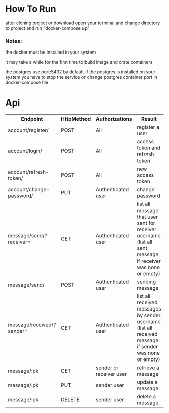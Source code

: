 <h1>How To Run</h1>
<p>after cloning project or download open your terminal and 
change directory to project and run "docker-compose up" </p>
<h3>Notes:</h3>
<p>the docker must be installed in your system</p>
<p>it may take a while for the first time
to build image and crate containers</p>
<p>the postgres use port:5432 by default 
if the postgres is installed on your system you have to stop the service
or change postgres container port in docker-compose file</p>
<h1>Api</h1>
<table>
    <tr>
        <th>Endpoint</th>
        <th>HttpMethod</th>
        <th>Authorizations</th>
        <th>Result</th>
    </tr>
    <tr>
        <td>account/register/</td>
        <td>POST</td>
        <td>All</td>
        <td>register a user</td>
    </tr>
    <tr>
        <tr>
        <td>account/login/</td>
        <td>POST</td>
        <td>All</td>
        <td>access token and refresh token</td>
    </tr>
    <tr>
        <tr>
        <td>account/refresh-token/</td>
        <td>POST</td>
        <td>All</td>
        <td>new access token </td>
    </tr>
    <tr>
        <tr>
        <td>account/change-password/</td>
        <td>PUT</td>
        <td>Authenticated user</td>
        <td>change password</td>
    </tr>
    <tr>
        <tr>
        <td>message/send/?receiver=</td>
        <td>GET</td>
        <td>Authenticated user</td>
        <td>list all message that user sent for receiver username
            (list all sent message if receiver was none or empty)</td>
    </tr>
    <tr>
        <tr>
        <td>message/send/</td>
        <td>POST</td>
        <td>Authenticated user</td>
        <td>sending message </td>
    </tr>
    <tr>
        <tr>
        <td>message/received/?sender=</td>
        <td>GET</td>
        <td>Authenticated user</td>
        <td>list all received messages by sender username
            (list all received message if sender was none or empty)</td>
    </tr>
    <tr>
        <tr>
        <td>message/:pk</td>
        <td>GET</td>
        <td>sender or receiver user</td>
        <td>retrieve a message </td>
    </tr>
    <tr>
        <tr>
        <td>message/:pk</td>
        <td>PUT</td>
        <td>sender user</td>
        <td>update a message </td>
    </tr>
    <tr>
        <tr>
        <td>message/:pk</td>
        <td>DELETE</td>
        <td>sender user</td>
        <td>delete a message </td>
    </tr>



</table>

